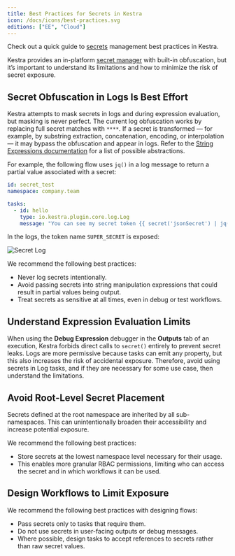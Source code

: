 ```yaml
---
title: Best Practices for Secrets in Kestra
icon: /docs/icons/best-practices.svg
editions: ["EE", "Cloud"]
---
```


Check out a quick guide to [secrets](../06.enterprise/02.governance/secrets.md) management best practices in Kestra.

Kestra provides an in-platform [secret manager](../06.enterprise/02.governance/secrets-manager.md) with built-in obfuscation, but it’s important to understand its limitations and how to minimize the risk of secret exposure.

## Secret Obfuscation in Logs Is Best Effort

Kestra attempts to mask secrets in logs and during expression evaluation, but masking is never perfect.
The current log obfuscation works by replacing full secret matches with `****`. If a secret is transformed — for example, by substring extraction, concatenation, encoding, or interpolation — it may bypass the obfuscation and appear in logs. Refer to the [String Expressions documentation](../expressions/index.md#string-filters) for a list of possible abstractions.

For example, the following flow uses `jq()` in a log message to return a partial value associated with a secret:

```yaml
id: secret_test
namespace: company.team

tasks:
  - id: hello
    type: io.kestra.plugin.core.log.Log
    message: "You can see my secret token {{ secret('jsonSecret') | jq('.token') }} "
```
In the logs, the token name `SUPER_SECRET` is exposed:

![Secret Log](/docs/best-practices/secret-log.png)

We recommend the following best practices:

- Never log secrets intentionally.
- Avoid passing secrets into string manipulation expressions that could result in partial values being output.
- Treat secrets as sensitive at all times, even in debug or test workflows.

## Understand Expression Evaluation Limits

When using the **Debug Expression** debugger in the **Outputs** tab of an execution, Kestra forbids direct calls to `secret()` entirely to prevent secret leaks. Logs are more permissive because tasks can emit any property, but this also increases the risk of accidental exposure. Therefore, avoid using secrets in Log tasks, and if they are necessary for some use case, then understand the limitations.

## Avoid Root-Level Secret Placement

Secrets defined at the root namespace are inherited by all sub-namespaces. This can unintentionally broaden their accessibility and increase potential exposure.

We recommend the following best practices:

- Store secrets at the lowest namespace level necessary for their usage.
- This enables more granular RBAC permissions, limiting who can access the secret and in which workflows it can be used.

## Design Workflows to Limit Exposure

We recommend the following best practices with designing flows:

- Pass secrets only to tasks that require them.
- Do not use secrets in user-facing outputs or debug messages.
- Where possible, design tasks to accept references to secrets rather than raw secret values.
